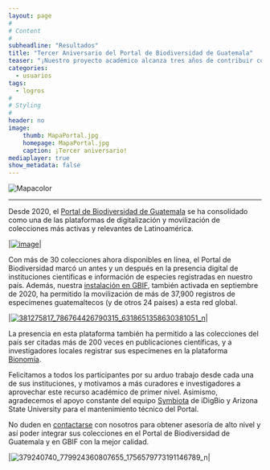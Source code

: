 ```yaml
---
layout: page
#
# Content
#
subheadline: "Resultados"
title: "Tercer Aniversario del Portal de Biodiversidad de Guatemala"
teaser: "¡Nuestro proyecto académico alcanza tres años de contribuir con las colecciones nacionales!"
categories:
  - usuarios
tags:
  - logros
#
# Styling
#
header: no
image:
    thumb: MapaPortal.jpg
    homepage: MapaPortal.jpg
    caption: ¡Tercer aniversario!
mediaplayer: true
show_metadata: false
---
```


![Mapacolor](https://github.com/biodiversidadgt/docs/assets/69399374/d5c03499-5ea7-4859-a8ce-d1ffdee92406)

---

Desde 2020, el [Portal de Biodiversidad de Guatemala](https://biodiversidad.gt) se ha consolidado como una de las plataformas de digitalización y movilización de colecciones más activas y relevantes de Latinoamérica.

|[![image](https://github.com/biodiversidadgt/docs/assets/69399374/21923b2c-1ea3-4d9d-9aee-d80006ff7a2e)](https://biodiversidad.gt)|

Con más de 30 colecciones ahora disponibles en línea, el Portal de Biodiversidad marcó un antes y un después en la presencia digital de instituciones científicas e información de especies registradas en nuestro país. Además, nuestra [instalación en GBIF](https://tinyurl.com/portalgbif), también activada en septiembre de 2020, ha permitido la movilización de más de 37,900 registros de especímenes guatemaltecos (y de otros 24 países) a esta red global.

|[![381275817_786764426790315_6318651358630381051_n](https://github.com/biodiversidadgt/docs/assets/69399374/f3bf7858-7419-47ee-9725-0b2666b9a2b5)](https://tinyurl.com/portalgbif)|

La presencia en esta plataforma también ha permitido a las colecciones del país ser citadas más de 200 veces en publicaciones científicas, y a investigadores locales registrar sus especímenes en la plataforma [Bionomía](https://es.bionomia.net/country/GT?page=2).

Felicitamos a todos los participantes por su arduo trabajo desde cada una de sus instituciones, y motivamos a más curadores e investigadores a aprovechar este recurso académico de primer nivel. Asimismo, agradecemos el apoyo constante del equipo [Symbiota](https://symbiota.org) de iDigBio y Arizona State University para el mantenimiento técnico del Portal.

No duden en [contactarse](https://biodiversidadgt.github.io/docs/contactos/) con nosotros para obtener asesoría de alto nivel y así poder integrar sus colecciones en el Portal de Biodiversidad de Guatemala y en GBIF con la mejor calidad.

|![379240740_779924360807655_1756579773191146789_n](https://github.com/biodiversidadgt/docs/assets/69399374/6d7e7182-107e-44f9-a2af-a7b2f67d5497)|
